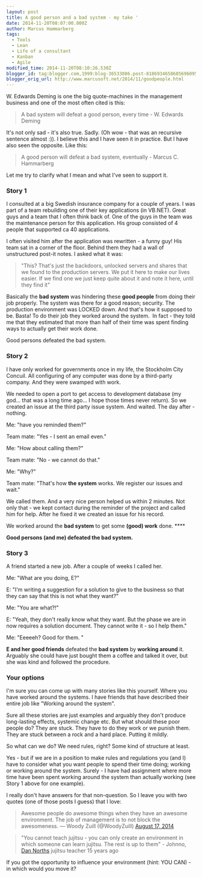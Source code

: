 ```yaml
---
layout: post
title: A good person and a bad system - my take '
date: 2014-11-20T08:07:00.000Z
author: Marcus Hammarberg
tags:
  - Tools
  - Lean
  - Life of a consultant
  - Kanban
  - Agile
modified_time: 2014-11-20T08:10:26.530Z
blogger_id: tag:blogger.com,1999:blog-36533086.post-8186934658685696095
blogger_orig_url: http://www.marcusoft.net/2014/11/goodpeople.html
---
```


W. Edwards Deming is one the big quote-machines in the management
business and one of the most often cited is this:

> A bad system will defeat a good person, every time - W. Edwards
> Deming

It's not only sad - it's also true. Sadly. (Oh wow - that was an
recursive sentence almost :)). I believe this and I have seen it in
practice. But I have also seen the opposite. Like this:

> A good person will defeat a bad system, eventually - Marcus C.
> Hammarberg

Let me try to clarify what I mean and what I've seen to support it.

### Story 1

I consulted at a big Swedish insurance company for a couple of years. I
was part of a team rebuilding one of their key applications (in VB.NET).
Great guys and a team that I often think back of. One of the guys in the
team was the maintenance person for this application. His group
consisted of 4 people that supported ca 40 applications.

I often visited him after the application was rewritten - a funny guy!
His team sat in a corner of the floor. Behind them they had a wall of
unstructured post-it notes. I asked what it was:

> "This? That's just the backdoors, unlocked servers and shares that we
> found to the production servers. We put it here to make our lives
> easier. If we find one we just keep quite about it and note it here,
> until they find it"

Basically the **bad system** was hindering these **good people** from
doing their job properly. The system was there for a good reason;
security. The production environment was LOCKED down. And that's how it
supposed to be. Basta! To do their job they worked around the
system.  In fact - they told me that they estimated that more than half
of their time was spent finding ways to actually get their work done.

Good persons defeated the bad system.

### Story 2

I have only worked for governments once in my life, the Stockholm City
Concuil. All configuring of any computer was done by a third-party
company. And they were swamped with work.

We needed to open a port to get access to development database (my
god... that was a long time ago... I hope those times never return). So
we created an issue at the third party issue system. And waited. The day
after - nothing.

Me: "have you reminded them?"

Team mate: "Yes - I sent an email even."

Me: "How about calling them?"

Team mate: "No - we cannot do that."

Me: "Why?"

Team mate: "That's how **the system** works. We register our issues and
wait."

We called them. And a very nice person helped us within 2 minutes. Not
only that - we kept contact during the reminder of the project and
called him for help. After he fixed it we created an issue for his
record.

We worked around the **bad system** to get some **(good) work**
done. \*\*\*\*

**Good persons (and me) defeated the bad system.**

### Story 3

A friend started a new job. After a couple of weeks I called her.

Me: "What are you doing, E?"

E: "I'm writing a suggestion for a solution to give to the business so
that they can say that this is not what they want?"

Me: "You are what?!"

E: "Yeah, they don't really know what they want. But the phase we are in
now requires a solution document. They cannot write it - so I help
them."

Me: "Eeeeeh? Good for them. "

**E and her good friends** defeated the **bad system** by **working
around** it. Arguably she could have just bought them a coffee and
talked it over, but she was kind and followed the procedure.

### Your options

I'm sure you can come up with many stories like this yourself. Where you
have worked around the systems. I have friends that have described their
entire job like "Working around the system".

Sure all these stories are just examples and arguably they don't produce
long-lasting effects, systemic change etc. But what should these poor
people do? They are stuck. They have to do they work or we punish them.
They are stuck between a rock and a hard place. Putting it mildly.

So what can we do? We need rules, right? Some kind of structure at
least.

Yes - but if we are in a position to make rules and regulations you (and
I) have to consider what you want people to spend their time doing;
working or working around the system. Surely - I have had assignment
where more time have been spent working around the system than actually
working (see Story 1 above for one example).

I really don't have answers for that non-question. So I leave you with
two quotes (one of those posts I guess) that I love:

> Awesome people do awesome things when they have an awesome
> environment. The job of management is to not block the awesomeness.
> — Woody Zuill (@WoodyZuill) [August 17,
> 2014](https://twitter.com/WoodyZuill/status/500813604720230401)

> "You cannot teach jujitsu - you can only create an environment in
> which someone can learn jujitsu. The rest is up to them" - Johnno,
> <a href="http://dannorth.net/" target="_blank">Dan Norths</a> jujitsu
> teacher 15 years ago

If you got the opportunity to influence your environment (hint: YOU
CAN) - in which would you move it?
